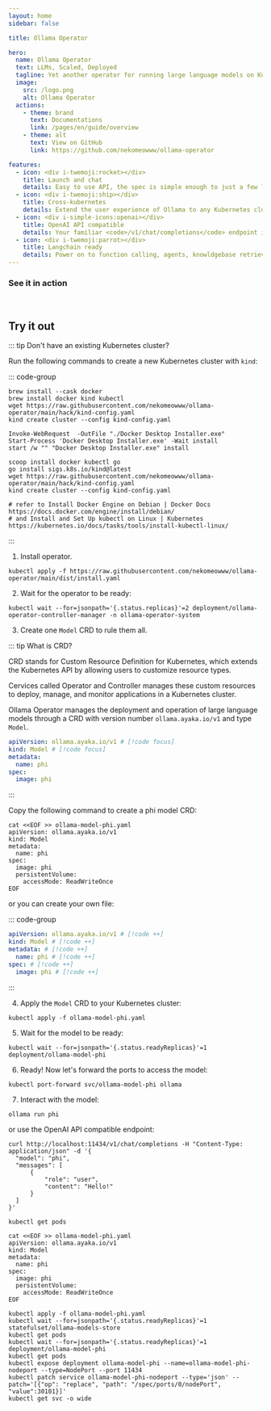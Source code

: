 ```yaml
---
layout: home
sidebar: false

title: Ollama Operator

hero:
  name: Ollama Operator
  text: LLMs, Scaled, Deployed
  tagline: Yet another operator for running large language models on Kubernetes with ease. Powered by Ollama! 🐫
  image:
    src: /logo.png
    alt: Ollama Operator
  actions:
    - theme: brand
      text: Documentations
      link: /pages/en/guide/overview
    - theme: alt
      text: View on GitHub
      link: https://github.com/nekomeowww/ollama-operator

features:
  - icon: <div i-twemoji:rocket></div>
    title: Launch and chat
    details: Easy to use API, the spec is simple enough to just a few lines of YAML to deploy a model, and you can chat with it right away.
  - icon: <div i-twemoji:ship></div>
    title: Cross-kubernetes
    details: Extend the user experience of Ollama to any Kubernetes cluster, edge or any cloud infrastructure, with the same spec, and chat with it from anywhere.
  - icon: <div i-simple-icons:openai></div>
    title: OpenAI API compatible
    details: Your familiar <code>/v1/chat/completions</code> endpoint is here, with the same request and response format. No need to change your code or switch to another API.
  - icon: <div i-twemoji:parrot></div>
    title: Langchain ready
    details: Power on to function calling, agents, knowldgebase retrieving. Unleash all the power Langchain has out of box with Ollama Operator.
---
```


### See it in action

<br>

<AsciinemaPlayer src="/demo.cast" />

## Try it out

::: tip Don't have an existing Kubernetes cluster?

Run the following commands to create a new Kubernetes cluster with `kind`:

::: code-group

```shell [macOS]
brew install --cask docker
brew install docker kind kubectl
wget https://raw.githubusercontent.com/nekomeowww/ollama-operator/main/hack/kind-config.yaml
kind create cluster --config kind-config.yaml
```

```shell [Windows]
Invoke-WebRequest  -OutFile "./Docker Desktop Installer.exe"
Start-Process 'Docker Desktop Installer.exe' -Wait install
start /w "" "Docker Desktop Installer.exe" install

scoop install docker kubectl go
go install sigs.k8s.io/kind@latest
wget https://raw.githubusercontent.com/nekomeowww/ollama-operator/main/hack/kind-config.yaml
kind create cluster --config kind-config.yaml
```

```shell [Linux]
# refer to Install Docker Engine on Debian | Docker Docs https://docs.docker.com/engine/install/debian/
# and Install and Set Up kubectl on Linux | Kubernetes https://kubernetes.io/docs/tasks/tools/install-kubectl-linux/
```

:::

1. Install operator.

```shell
kubectl apply -f https://raw.githubusercontent.com/nekomeowww/ollama-operator/main/dist/install.yaml
```

2. Wait for the operator to be ready:

```shell
kubectl wait --for=jsonpath='{.status.replicas}'=2 deployment/ollama-operator-controller-manager -n ollama-operator-system
```

3. Create one `Model` CRD to rule them all.

::: tip What is CRD?

CRD stands for Custom Resource Definition for Kubernetes, which extends the Kubernetes API by allowing users to customize resource types.

Cervices called Operator and Controller manages these custom resources to deploy, manage, and monitor applications in a Kubernetes cluster.

Ollama Operator manages the deployment and operation of large language models through a CRD with version number `ollama.ayaka.io/v1` and type `Model`.

```yaml
apiVersion: ollama.ayaka.io/v1 # [!code focus]
kind: Model # [!code focus]
metadata:
  name: phi
spec:
  image: phi
```

:::

Copy the following command to create a phi model CRD:

```shell
cat <<EOF >> ollama-model-phi.yaml
apiVersion: ollama.ayaka.io/v1
kind: Model
metadata:
  name: phi
spec:
  image: phi
  persistentVolume:
    accessMode: ReadWriteOnce
EOF
```

or you can create your own file:

::: code-group

```yaml [ollama-model-phi.yaml]
apiVersion: ollama.ayaka.io/v1 # [!code ++]
kind: Model # [!code ++]
metadata: # [!code ++]
  name: phi # [!code ++]
spec: # [!code ++]
  image: phi # [!code ++]
```

:::

4. Apply the `Model` CRD to your Kubernetes cluster:

```shell
kubectl apply -f ollama-model-phi.yaml
```

5. Wait for the model to be ready:

```shell
kubectl wait --for=jsonpath='{.status.readyReplicas}'=1 deployment/ollama-model-phi
```

6. Ready! Now let's forward the ports to access the model:

```shell
kubectl port-forward svc/ollama-model-phi ollama
```

7. Interact with the model:

```shell
ollama run phi
```

or use the OpenAI API compatible endpoint:

```shell
curl http://localhost:11434/v1/chat/completions -H "Content-Type: application/json" -d '{
  "model": "phi",
  "messages": [
      {
          "role": "user",
          "content": "Hello!"
      }
  ]
}'
```

```shell
kubectl get pods

cat <<EOF >> ollama-model-phi.yaml
apiVersion: ollama.ayaka.io/v1
kind: Model
metadata:
  name: phi
spec:
  image: phi
  persistentVolume:
    accessMode: ReadWriteOnce
EOF

kubectl apply -f ollama-model-phi.yaml
kubectl wait --for=jsonpath='{.status.readyReplicas}'=1 statefulset/ollama-models-store
kubectl get pods
kubectl wait --for=jsonpath='{.status.readyReplicas}'=1 deployment/ollama-model-phi
kubectl get pods
kubectl expose deployment ollama-model-phi --name=ollama-model-phi-nodeport --type=NodePort --port 11434
kubectl patch service ollama-model-phi-nodeport --type='json' --patch='[{"op": "replace", "path": "/spec/ports/0/nodePort", "value":30101}]'
kubectl get svc -o wide
```
